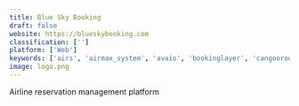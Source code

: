 ```yaml
---
title: Blue Sky Booking
draft: false 
website: https://blueskybooking.com
classification: ['']
platform: ['Web']
keywords: ['airs', 'airmax_system', 'avaio', 'bookinglayer', 'cangooroo_booking_engine', 'checkfront', 'cloudbeds', 'guest_tracker', 'reservio', 'resmark', 'rezdy', 'svams', 'sabresonic_res', 'starboard_suite', 'the_flybook', 'travelperk', 'vrs', 'webreserv', 'xola', 'accesso_showare', 'ameliares']
image: logo.png
---
```

Airline reservation management platform
